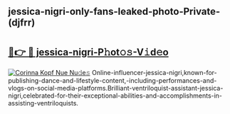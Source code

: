 ## jessica-nigri-only-fans​-leaked-photo​-Private-(djfrr)


# <h2><a href="https://mediaupload.pro?title=jessica-nigri&ref=git">🔗👉 🔴 jessica-nigri-P𝚑ot𝚘𝚜-V𝚒d𝚎o</a></h2>

[![Corinna Kopf Nue Nu𝚍e𝚜](https://i.imgur.com/0qMVB7G.gif)](https://mediaupload.pro?title=jessica-nigri&ref=git)
Online-influencer-jessica-nigri,known-for-publishing-dance-and-lifestyle-content,-including-performances-and-vlogs-on-social-media-platforms.Brilliant-ventriloquist-assistant-jessica-nigri,celebrated-for-their-exceptional-abilities-and-accomplishments-in-assisting-ventriloquists.  